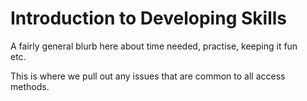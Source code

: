 # Introduction to Developing Skills

A fairly general blurb here about time needed, practise, keeping it fun  
etc.

This is where we pull out any issues that are common to all access  
methods.

